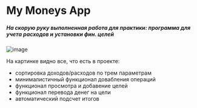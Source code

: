 # My Moneys App
##### На скорую руку выполненная работа для практики: программа для учета расходов и установки фин. целей
![image](https://user-images.githubusercontent.com/24315290/167111738-823f9589-fea9-4955-9685-d94fcc6009b6.png)

На картинке видно все, что есть в проекте:
- сортировка доходов/расходов по трем параметрам
- минималистичный функционал довабления операций
- функционал просмотра и добавение целей
- функционал перевода денег на цели
- автоматический подсчет итогов
